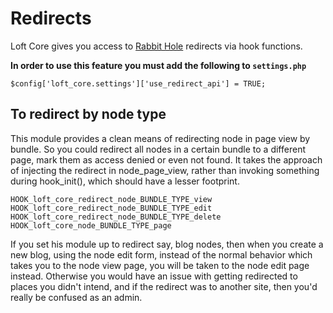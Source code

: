 # Redirects

Loft Core gives you access to [Rabbit Hole](https://www.drupal.org/project/rabbit_hole) redirects via hook functions.

**In order to use this feature you must add the following to `settings.php`**

    $config['loft_core.settings']['use_redirect_api'] = TRUE;

## To redirect by node type

This module provides a clean means of redirecting node in page view by bundle.  So you could redirect all nodes in a certain bundle to a different page, mark them as access denied or even not found.  It takes the approach of injecting the redirect in node_page_view, rather than invoking something during hook_init(), which should have a lesser footprint.

    HOOK_loft_core_redirect_node_BUNDLE_TYPE_view
    HOOK_loft_core_redirect_node_BUNDLE_TYPE_edit
    HOOK_loft_core_redirect_node_BUNDLE_TYPE_delete
    HOOK_loft_core_node_BUNDLE_TYPE_page

If you set his module up to redirect say, blog nodes, then when you create a new blog, using the node edit form, instead of the normal behavior which takes you to the node view page, you will be taken to the node edit page instead.  Otherwise you would have an issue with getting redirected to places you didn't intend, and if the redirect was to another site, then you'd really be confused as an admin.
